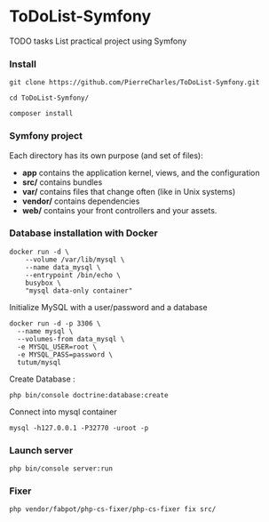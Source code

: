 # ToDoList-Symfony

TODO tasks List practical project using Symfony

### Install

    git clone https://github.com/PierreCharles/ToDoList-Symfony.git

    cd ToDoList-Symfony/

    composer install

### Symfony project    

Each directory has its own purpose (and set of files):

- **app** contains the application kernel, views, and the configuration
- **src/** contains bundles
- **var/** contains files that change often (like in Unix systems)
- **vendor/** contains dependencies
- **web/** contains your front controllers and your assets.


### Database installation with Docker

    docker run -d \
        --volume /var/lib/mysql \
        --name data_mysql \
        --entrypoint /bin/echo \
        busybox \
        "mysql data-only container"

Initialize MySQL with a user/password and a database

    docker run -d -p 3306 \
      --name mysql \
      --volumes-from data_mysql \
      -e MYSQL_USER=root \
      -e MYSQL_PASS=password \
      tutum/mysql

Create Database :

    php bin/console doctrine:database:create

Connect into mysql container

    mysql -h127.0.0.1 -P32770 -uroot -p

### Launch server

    php bin/console server:run

### Fixer

    php vendor/fabpot/php-cs-fixer/php-cs-fixer fix src/



